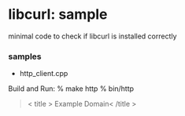 libcurl: sample
===============


minimal code to check if libcurl is installed correctly

### samples
- http_client.cpp 

Build and Run:
% make  http
% bin/http
> < title > Example Domain< /title >


